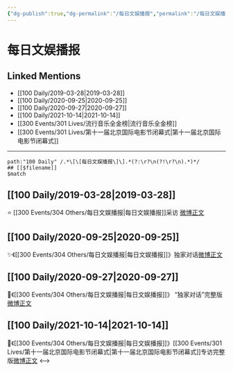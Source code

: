 ```yaml
---
{"dg-publish":true,"dg-permalink":"/每日文娱播报","permalink":"/每日文娱播报/","created":"2022-12-22T14:51:53.000+08:00","updated":"2023-04-10T17:10:03.453+08:00"}
---
```


# 每日文娱播报

## Linked Mentions
- [[100 Daily/2019-03-28\|2019-03-28]]
- [[100 Daily/2020-09-25\|2020-09-25]]
- [[100 Daily/2020-09-27\|2020-09-27]]
- [[100 Daily/2021-10-14\|2021-10-14]]
- [[300 Events/301 Lives/流行音乐全金榜\|流行音乐全金榜]]
- [[300 Events/301 Lives/第十一届北京国际电影节闭幕式\|第十一届北京国际电影节闭幕式]]


---

```expander
path:"100 Daily" /.*\[\[每日文娱播报\]\].*(?:\r?\n(?!\r?\n).*)*/
## [[$filename]]
$match
```
## [[100 Daily/2019-03-28\|2019-03-28]]
⭐ [[300 Events/304 Others/每日文娱播报\|每日文娱播报]]采访 [微博正文](https://weibo.com/6466290670/Hn3kdklML)
## [[100 Daily/2020-09-25\|2020-09-25]]
✨《[[300 Events/304 Others/每日文娱播报\|每日文娱播报]]》独家对话[微博正文](https://m.weibo.cn/6466290670/4553143973841243)
## [[100 Daily/2020-09-27\|2020-09-27]]
🎵《[[300 Events/304 Others/每日文娱播报\|每日文娱播报]]》
“独家对话”完整版[微博正文](https://m.weibo.cn/6466290670/4553890533481735)

## [[100 Daily/2021-10-14\|2021-10-14]]
🌟《[[300 Events/304 Others/每日文娱播报\|每日文娱播报]]》[[300 Events/301 Lives/第十一届北京国际电影节闭幕式\|第十一届北京国际电影节闭幕式]]专访完整版[微博正文](https://m.weibo.cn/6466290670/4692281137038350)
<-->